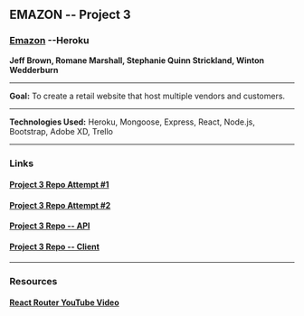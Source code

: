 ## **EMAZON -- Project 3**
### **[Emazon](https://emazon-client.herokuapp.com/)** --Heroku

**Jeff Brown, Romane Marshall, Stephanie Quinn Strickland, Winton Wedderburn**
___

**Goal:** To create a retail website that host multiple vendors and customers.

___

**Technologies Used:** Heroku, Mongoose, Express, React, Node.js, Bootstrap, Adobe XD, Trello
___

### **Links**

#### [**Project 3 Repo Attempt #1**](https://github.com/jbrown7407/Project3)
#### [**Project 3 Repo Attempt #2**](https://github.com/jbrown7407/EmazonB)
#### [**Project 3 Repo -- API**](https://github.com/jbrown7407/Project3API)
#### [**Project 3 Repo -- Client**](https://github.com/jbrown7407/Product3Client)
___

### **Resources**
#### **[React Router YouTube Video](https://www.youtube.com/watch?v=Law7wfdg_ls)**
